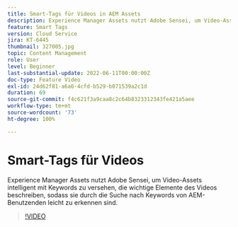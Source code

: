 ```yaml
---
title: Smart-Tags für Videos in AEM Assets
description: Experience Manager Assets nutzt Adobe Sensei, um Video-Assets intelligent mit Keywords zu versehen, die wichtige Elemente des Videos beschreiben, sodass sie durch die Suche nach Keywords von AEM-Benutzenden leicht zu erkennen sind.
feature: Smart Tags
version: Cloud Service
jira: KT-6445
thumbnail: 327005.jpg
topic: Content Management
role: User
level: Beginner
last-substantial-update: 2022-06-11T00:00:00Z
doc-type: Feature Video
exl-id: 24d62f81-a6a6-4cfd-b529-b071539a2c1d
duration: 69
source-git-commit: f4c621f3a9caa8c2c64b8323312343fe421a5aee
workflow-type: tm+mt
source-wordcount: '73'
ht-degree: 100%

---
```


# Smart-Tags für Videos

Experience Manager Assets nutzt Adobe Sensei, um Video-Assets intelligent mit Keywords zu versehen, die wichtige Elemente des Videos beschreiben, sodass sie durch die Suche nach Keywords von AEM-Benutzenden leicht zu erkennen sind.

>[!VIDEO](https://video.tv.adobe.com/v/327005?quality=12&learn=on)
